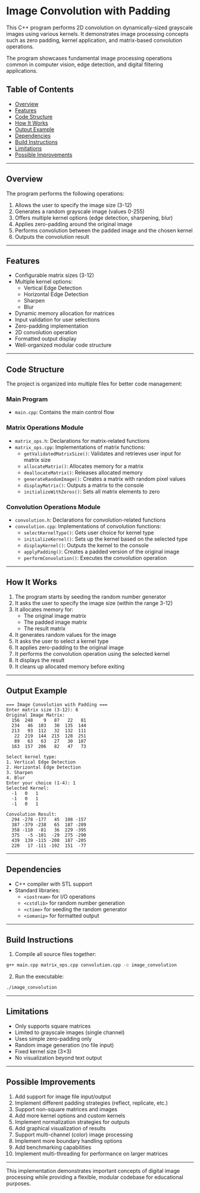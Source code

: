 # Image Convolution with Padding

This C++ program performs 2D convolution on dynamically-sized grayscale images using various kernels. It demonstrates image processing concepts such as zero padding, kernel application, and matrix-based convolution operations.

The program showcases fundamental image processing operations common in computer vision, edge detection, and digital filtering applications.

## Table of Contents
- [Overview](#overview)
- [Features](#features)
- [Code Structure](#code-structure)
- [How It Works](#how-it-works)
- [Output Example](#output-example)
- [Dependencies](#dependencies)
- [Build Instructions](#build-instructions)
- [Limitations](#limitations)
- [Possible Improvements](#possible-improvements)

---

## Overview

The program performs the following operations:
1. Allows the user to specify the image size (3-12)
2. Generates a random grayscale image (values 0-255)
3. Offers multiple kernel options (edge detection, sharpening, blur)
4. Applies zero-padding around the original image
5. Performs convolution between the padded image and the chosen kernel
6. Outputs the convolution result

---

## Features

- Configurable matrix sizes (3-12)
- Multiple kernel options:
  - Vertical Edge Detection
  - Horizontal Edge Detection
  - Sharpen
  - Blur
- Dynamic memory allocation for matrices
- Input validation for user selections
- Zero-padding implementation
- 2D convolution operation
- Formatted output display
- Well-organized modular code structure

---

## Code Structure

The project is organized into multiple files for better code management:

### Main Program
- `main.cpp`: Contains the main control flow

### Matrix Operations Module
- `matrix_ops.h`: Declarations for matrix-related functions
- `matrix_ops.cpp`: Implementations of matrix functions:
  - `getValidatedMatrixSize()`: Validates and retrieves user input for matrix size
  - `allocateMatrix()`: Allocates memory for a matrix
  - `deallocateMatrix()`: Releases allocated memory
  - `generateRandomImage()`: Creates a matrix with random pixel values
  - `displayMatrix()`: Outputs a matrix to the console
  - `initializeWithZeros()`: Sets all matrix elements to zero

### Convolution Operations Module
- `convolution.h`: Declarations for convolution-related functions
- `convolution.cpp`: Implementations of convolution functions:
  - `selectKernelType()`: Gets user choice for kernel type
  - `initializeKernel()`: Sets up the kernel based on the selected type
  - `displayKernel()`: Outputs the kernel to the console
  - `applyPadding()`: Creates a padded version of the original image
  - `performConvolution()`: Executes the convolution operation

---

## How It Works

1. The program starts by seeding the random number generator
2. It asks the user to specify the image size (within the range 3-12)
3. It allocates memory for:
   - The original image matrix
   - The padded image matrix
   - The result matrix
4. It generates random values for the image
5. It asks the user to select a kernel type
6. It applies zero-padding to the original image
7. It performs the convolution operation using the selected kernel
8. It displays the result
9. It cleans up allocated memory before exiting

---

## Output Example

```
=== Image Convolution with Padding ===
Enter matrix size (3-12): 6
Original Image Matrix:
  156  248    9   87   22   81
  234   46  103   30  135  144
  213   93  112   32  132  111
   22  219  144  215  128  251
   89   63   63   27   30  187
  163  157  206   82   47   73

Select kernel type:
1. Vertical Edge Detection
2. Horizontal Edge Detection
3. Sharpen
4. Blur
Enter your choice (1-4): 1
Selected Kernel:
  -1   0   1
  -1   0   1
  -1   0   1

Convolution Result:
  294 -278 -177   45  108 -157
  387 -379 -238   65  187 -289
  358 -110  -81   36  229 -395
  375   -5 -101  -29  275 -290
  439  139 -115 -208  187 -205
  220   17 -111 -192  151  -77
```

---

## Dependencies

- C++ compiler with STL support
- Standard libraries:
  - `<iostream>` for I/O operations
  - `<cstdlib>` for random number generation
  - `<ctime>` for seeding the random generator
  - `<iomanip>` for formatted output

---

## Build Instructions

1. Compile all source files together:
```bash
g++ main.cpp matrix_ops.cpp convolution.cpp -o image_convolution
```

2. Run the executable:
```bash
./image_convolution
```

---

## Limitations

- Only supports square matrices
- Limited to grayscale images (single channel)
- Uses simple zero-padding only
- Random image generation (no file input)
- Fixed kernel size (3×3)
- No visualization beyond text output

---

## Possible Improvements

1. Add support for image file input/output
2. Implement different padding strategies (reflect, replicate, etc.)
3. Support non-square matrices and images
4. Add more kernel options and custom kernels
5. Implement normalization strategies for outputs
6. Add graphical visualization of results
7. Support multi-channel (color) image processing
8. Implement more boundary handling options
9. Add benchmarking capabilities
10. Implement multi-threading for performance on larger matrices

---

This implementation demonstrates important concepts of digital image processing while providing a flexible, modular codebase for educational purposes.

